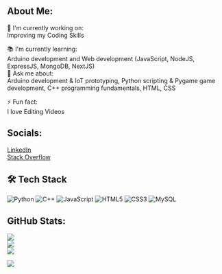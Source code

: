 ## About Me:
🔭 I'm currently working on:<br/>
Improving my Coding Skills<br/>
<div>
  📚 I'm currently learning:</div>
<div>
  Arduino development and Web development (JavaScript, NodeJS, ExpressJS, MongoDB, NextJS)
</div>

<div>
  💬 Ask me about:
</div>
Arduino development & IoT prototyping, Python scripting & Pygame game development, C++ programming fundamentals, HTML, CSS<br/>

⚡ Fun fact:<br/>
I love Editing Videos<br/>

## Socials:
[LinkedIn](https://www.linkedin.com/in/saveer-more/)   
[Stack Overflow](https://stackoverflow.com/users/30797017/saveer-more) 

## 🛠 Tech Stack
![Python](https://img.shields.io/badge/-Python-3776AB?logo=python&logoColor=fff&style=for-the-badge)
![C++](https://img.shields.io/badge/-C++-00599C?logo=c%2B%2B&style=for-the-badge)
![JavaScript](https://img.shields.io/badge/-JavaScript-F7DF1E?logo=javascript&logoColor=000&style=for-the-badge)
![HTML5](https://img.shields.io/badge/-HTML5-E34F26?logo=html5&logoColor=fff&style=for-the-badge)
![CSS3](https://img.shields.io/badge/-CSS3-1572B6?logo=css3&logoColor=fff&style=for-the-badge)
![MySQL](https://img.shields.io/badge/-MySQL-4479A1?logo=mysql&logoColor=white&style=for-the-badge)


## GitHub Stats: 
![](https://github-readme-stats.vercel.app/api?username=Saveer2&theme=dark&hide_border=false&include_all_commits=false&count_private=false)<br/>
![](https://github-readme-streak-stats.herokuapp.com/?user=Saveer2&theme=dark&hide_border=false)<br/>
![](https://github-readme-stats.vercel.app/api/top-langs/?username=Saveer2&theme=dark&hide_border=false&include_all_commits=false&count_private=false&layout=compact)

[![](https://visitcount.itsvg.in/api?id=Saveer2&icon=0&color=0)](https://visitcount.itsvg.in)
